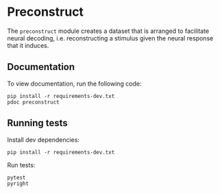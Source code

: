 # Preconstruct

The `preconstruct` module creates a dataset that is arranged to facilitate
neural decoding, i.e. reconstructing a stimulus given the neural
response that it induces.

## Documentation

To view documentation, run the following code:
```
pip install -r requirements-dev.txt
pdoc preconstruct
```

## Running tests
Install dev dependencies:
```
pip install -r requirements-dev.txt
```

Run tests:

```bash
pytest
pyright
```
